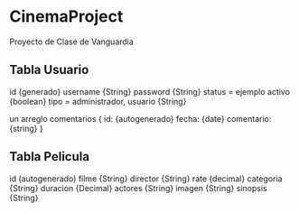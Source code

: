 # CinemaProject
Proyecto de Clase de Vanguardia

Tabla Usuario
------------
id {generado}
username {String}
password {String}
status = ejemplo activo {boolean}
tipo = administrador, usuario {String}

un arreglo comentarios {
id: {autogenerado}
fecha: {date}
comentario: {string}
}

Tabla Pelicula
--------------
id (autogenerado)
filme {String}
director {String}
rate {decimal}
categoria {String}
duracion {Decimal}
actores {String}
imagen {String}
sinopsis {String}
